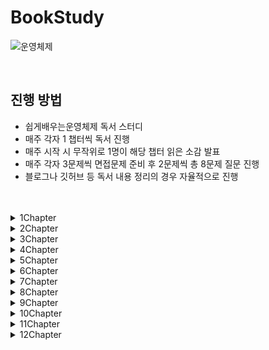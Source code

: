 # BookStudy

![운영체제](https://github.com/Easy-OS-Study/BookStudy/assets/50690859/26d27f91-657b-4fc0-8f9e-dcf08cb5bde2)

<br>

## 진행 방법
- 쉽게배우는운영체제 독서 스터디
- 매주 각자 1 챕터씩 독서 진행
- 매주 시작 시 무작위로 1명이 해당 챕터 읽은 소감 발표
- 매주 각자 3문제씩 면접문제 준비 후 2문제씩 총 8문제 질문 진행
- 블로그나 깃허브 등 독서 내용 정리의 경우 자율적으로 진행

<br>
<br>

<details>
<summary>1Chapter</summary>
<div markdown="1">
<br>

### 정리

|이름|링크|
|:---:|:----------:|
|임규리|[정리 링크](https://newbie-in-softengineering.tistory.com/entry/OS-Ch1-%EC%9A%B4%EC%98%81%EC%B2%B4%EC%A0%9C%EC%9D%98-%EA%B0%9C%EC%9A%94)|
|김민우|[정리 링크](https://velog.io/@kmw89891/운영체제의-개요)|
|황인준|[정리 링크](https://github.com/InJun2/TIL/blob/main/BookStudy/SE/쉽게배우는운영체제/Chapter1.md)|
|황하림||

<br>

### 질문

1. 실시간 시스템이란?

   
2. 데이터베이스 서버나 게임 서버같은 경우 어떤 시스템을 사용하는 것이 좋을지?
- 클라이언트 서버 시스템 : 클라이언트/서버 아키텍처는 각각의 역할을 분리하여 시스템을 관리할 수 있음. 데이터베이스 서버는 데이터 관리와 관련된 작업에, 게임 서버는 게임 로직 처리와 관련된 작업에 중점을 둠으로써 코드를 더 명확하게 구조화 가능, 효율적인 네트워크 사용 가능
- 분산 시스템 : 분산 시스템은 여러 대의 서버로 작업을 분산시킴으로써 전체 시스템의 성능을 향상시키고. 각 서버는 일부 작업을 담당하므로 전체적으로 빠른 응답 속도를 제공할 수 있음. 여러 서버에 작업을 분산시키면 하나의 서버가 고장 나더라도 시스템은 계속해서 작동할 수 있어 대규모 응용 프로그램에 유용
   
3. 레이아웃서비스와 마이크로서비스는 각자 어느 경우에 사용하는지?

   
4. 가상머신 장점과 사례
가상 머신의 장점은 특정 운영체제에 제한을 받지 않고 다양한 운영 체제를 동시에 사용 할 수있습니다.
- JVM
  JAVA가 어떤 os 환경에서 실행가능하게 해주는 역할을 하는 Java vritual Machine이 대표적인 예라고 할 수 있습니다.
   
6. 시스템 호출과 드라이버
   
   
7. 운영체제에서 직접적으로 자원을 사용하게 하지 않았는지. 그 이점은 무엇인지?
직접 적으로 메모리에 어디에 저장되고 찾아오는지 등 크리티컬한 작업을 사용자가 자유롭게 조작 할 수 있다면 많은 번거로움과 효율적이 못합니다.
이를 막기 위해 운영체제에서 사용자가 시스템 호출을 받게 되면 커널을 통해 실질 적인 자원 관리를 통해 간편하고 보안성을 높이는 이점을 갖습니다.

9. 실시간 시스템
- 특정 시스템에서 일정 시간 안에 작업이 처리되도록 보장하는 시스템
- 경성 실시간 시스템 (hard real-time system) : 지정한 응답 시간을 정확히 지키는 시스템
   - ex) 미사일
- 연성 실시간 시스템 (soft real-time system) : 지정한 응답 시간을 최대한 지키지만, 융통성이 어느 정도 허용된 시스템
   - ex) 동영상 재생


</div>
</details>

<details>
<summary>2Chapter</summary>
<div markdown="1">
<br>

### 정리

|이름|링크|
|:---:|:----------:|
|임규리|[정리 링크](https://newbie-in-softengineering.tistory.com/entry/OS-Ch2-%EC%BB%B4%ED%93%A8%ED%84%B0%EC%9D%98-%EA%B5%AC%EC%A1%B0%EC%99%80-%EC%84%B1%EB%8A%A5-%ED%96%A5%EC%83%81)|
|김민우|[정리 링크](https://velog.io/@kmw89891/컴퓨터-구조와-성능-향상)|
|황인준|[정리 링크](https://github.com/InJun2/TIL/blob/main/BookStudy/SE/쉽게배우는운영체제/Chapter2.md)|
|황하림||

<br>

### 질문

1. 캐시 데이터를 메모리에 반영하는 즉시 쓰기와 지연 쓰기의 경우 각각 어느때 사용해야 할지?
- 즉시 쓰기 : 성능 보다 데이터의 일관성을 더 중요시 하는 경우. 항상 최신의 데이터를 보장하는 시스템에 적용
- 지연 쓰기 : 데이터 동기화보다 성능을 우선시하는 경우. 파일 시스템에서 로그 기록과 같이 지속적인 쓰기 작업이 빈번한 경우

2. 멀티 프로세스 대신 멀티 스레드를 사용하는 이유<br>
- 쉽게 설명하면, 프로그램을 여러 개 키는 것보다 하나의 프로그램 안에서 여러 작업을 해결하는 것이 더 낫기 때문이다.
- 자원의 효율성 증대
  - 멀티 프로세스로 실행되는 작업을 멀티 스레드로 실행할 경우, 프로세스를 생성하여 자원을 할당하는 시스템 콜이 줄어들어 자원을 효율적으로 관리할 수 있다.
  - 스레드는 프로세스 내의 메모리를 공유하기 때문에 독립적인 프로세스와 달리 스레드 간 데이터를 주고받는 것이 간단해지고 시스템 자원 소모가 줄어들게 된다.
- 처리 비용 감소 및 응답 시간 단축
  - 프로세스 간의 통신(IPC)보다 스레드 간의 통신의 비용이 적으므로 작업들 간의 통신의 부담이 줄어든다.
  - 프로세스 간의 전환 속도보다 스레드 간의 전환 속도가 빠르다.
- 단점 : 동기화 문제(불필요한 부분까지 동기화하면 대기 시간으로 인해 성능저하 발생), 하나의 스레드 장애로 전체 스레드가 종료될 위험, 디버깅의 어려움, 단일 프로세스 시스템의 경우 효과가 크지 않음

3. 주소 버스가 단방향인 이유
- 주소를 표현하는 신호가 CPU로부터 다른 장치로 향하고 반대로의 전송은 필요 없기 때문
- 데이터 버스는 데이터를 주고 받아야 하기 때문에 양방향
- 제어 버스는 읽기/쓰기 동작을 모두 수행하기 때문에 양방향

4. C/C++의 포인터는 무엇인가?
- 메모리의 각 바이트마다 부여되는 고유의 주소값을 뜻한다.
- 변수들은 메모리 공안을 연속적으로 차지하는데 (e.g. `int` 변수 : 4 byte -> 4칸 차지) 할당된 공간의 맨 앞 주소값을 포인터라 한다.
   
5. 성능 향상을 위한 방법인 비동기와 병렬은 각각 무엇인지
- 비동기 처리 : 특정 작업을 비동기적으로 수행하면 그 작업을 호출한 스레드가 작업의 결과에 신경쓰지 않고 자기가 하던 일을 수행. 여러 작업이 동시에 진행되도록 허용하며 작업이 완료될 때까지 대기하지 않는 것으로 논블로킹을 참조하면 이해하기 쉬울 것 같음. 주로 이벤트가 발생할 때마다 작업을 수행하는 이벤트 기반 프로그래밍. 비동기 코드는 단일 쓰레드에서도 여러 작업을 동시에 처리할 수 있음
- 병렬 처리 : 큰 작업을 작은 작업으로 나누어 여러 프로세서 혹은 코어에서 동시에 실행하도록 함. 큰 문제를 작은 문제로 분할하고 한번에 실행되기 때문에 성능적 이점을 가지게 됨. 실행 단위는 쓰레드로 한번에 여러 쓰레드를 실행

6. OS 또한 소프트웨어이므로 사용자 프로세스가 실행중이라면 중단된다. 그렇다면 사용자 프로세스가 실행중일 때 비정상적인 메모리 접근을 막을 수 있는 이유는?
- CPU의 경계/한계 레지스터(하드웨어)를 통해 실행중인 프로그램에 할당된 메모리 영역을 기억한다.
- 프로세스 진행 중 이 영역 외에 접근이 발생하면 인터럽트를 통해 응용 프로그램을 강제 종료시킨다.
  
7. Python과 비교했을 때 Java의 장점?
- Java는 컴파일 방식을 통해 코드 실행 속도가 인터프리터 방식만 사용하는 Python에 비해 빠르다.
- 멀티스레드 환경에 적합하다.

8. LRU Cache가 무엇인가요?
- 페이지 교체 알고리즘으로 가장 오랫동안 참조되지 않은 페이지를 교체 대상으로 삼는 기법
- chache에 있는 데이터를 호출하게 되면 호출한 데이터는 chache 가장 뒤로 이동한다. 

<br>

### 이후 다시 이야기해볼 주제
- 하나의 코어에서 멀티스레딩 병렬처리 하는 방법
- 비동기 처리, 병렬 처리

</div>
</details>

<details>
<summary>3Chapter</summary>
<div markdown="1">
<br>

### 정리

|이름|링크|
|:---:|:----------:|
|임규리|[정리 링크](https://newbie-in-softengineering.tistory.com/entry/OS-Ch3-%ED%94%84%EB%A1%9C%EC%84%B8%EC%8A%A4%EC%99%80-%EC%8A%A4%EB%A0%88%EB%93%9C)|
|김민우|[정리 링크](https://velog.io/@kmw89891/%ED%94%84%EB%A1%9C%EC%84%B8%EC%8A%A4%EC%99%80-%EC%8A%A4%EB%A0%88%EB%93%9C)|
|황인준|[정리 링크](https://github.com/InJun2/TIL/blob/main/BookStudy/SE/쉽게배우는운영체제/Chapter3.md)|
|황하림||

<br>

### 질문

1. 프로세스 계층 구조를 두었을 때 장점?
- 프로세스 간 서로 독립적이라면 OS가 자원 회수를 직접해야 해서 작업이 복잡해진다.
- 자식 프로세스가 끝난 경우 자원 회수를 부모 프로세스가 할 수 있어 자원 관리에 용이하다.

2. 일반적으로 함수마다 스택 공간을 할당받으므로 하나의 로직에 대해 함수가 많아진다면 비효율적이다. 그러나, Java에선 메서드 추출을 해도 성능상 이슈가 없다. 그 이유는?
- JVM의 JIT 컴파일러가 컴파일 시 인라인(inline) 기능을 사용한다.
> 참고
> 
> [인라인 함수](https://tcpschool.com/cpp/cpp_cppFunction_inlineFunction)
>
> C++의 경우 `inline`이라는 키워드를 직접 메서드에 명시해야 이 기능을 사용할 수 있지만, Java의 경우 JIT 컴파일러가 이를 대신 해주므로 별도의 `inline` 키워드가 없다.

3. 커널 스레드와 사용자 스레드의 차이
- 사용 차이로는 주로 스레드의 관리 방식과 성능, 그리고 운영 체제와의 상호작용에 관련
 - 커널 스레드는 운영체제 영역에서  스레드 연산을 수행하여 운영체제의 의존적이고 사용자 스레드는 사용자 영역에서 사용하여 운영체제의 의존적이지 않음
- 커널 스레드는 운영 체제 커널에 의해 직접 관리되는 스레드로 운영 체제가 스레드의 생성, 스케줄링, 스레드 간의 동기화, 스레드 간 통신 등을 담당하며 커널 스레드는 운영 체제에 의해 직접적인 자원 할당 및 관리가 이루어지므로 정교한 스레드 스케줄링 및 동기화를 가능하게 하며, 다중 코어 시스템에서의 병렬 실행을 지원하지만 스케줄링과 동기화를 위해 커널을 빈번하게 호출하고 컨텍스트스위칭이 빈번하게 발생하여 성능 저하가 발생하며 스레드의 생성 및 관리에 비용이 더 많이 소요됨
- 사용자 스레드는 스레드 라이브러리나 런타임 환경에 의해 관리되는 스레드로 운영 체제는 사용자 스레드의 존재를 알지 못하여 모드 전환이 없어 커널에 의존적이지 않은 형태로 라이브러리를 활용하여 성능 이득이 발생 (운영체제의 의존적이지 않음). 라이브러리가 직접 스케줄링을 하고 작업에 필요한 정보를 처리하여 컨텍스트 스위칭이 필요없음. 사용자 스레드의 생성, 스케줄링, 동기화 등은 런타임 환경에서 처리되는데 해당 과정에서 커널을 호출하지 않아 인터럽트가 발생할 때 커널 레벨 스레드보다 오버헤드가 적음. 그러나 사용자 스레드는 운영 체제의 멀티코어 활용과 같은 고급 기능에 대한 직접적인 지원을 받지 못할 수 있음 ( 시스템 전반에 걸친 스케줄링 우선순위를 지원하지 않고 프로세스에 속한 스레드 중 I/O 작업등에 의해 하나라도 블록이 걸린다면 전체 스레드가 블록됨)

4. 대기 상태에서 인터럽트 프로세스를 다중 대기큐에 관리하는 이유는?
   - 대기 상태는 프로세스를 실행하는 과정에서 외부의 입출력을 받아야 할 때 해당 작업을 대기상태로 보낸다.
   - 대기 상태로 넘간 프로세스는 장치마다 나뉘어져 있는 대기 큐에 들어가게 된다.
   - 장치마다 작업 대기 프로세스가 존재하므로 여러작업 장치의 요청을 백터의 형태로 처리하여 처리 능력이 좋다.
   - 또한 빠른 작업처리로 원활한 작업을 지원한다는 장점을 갖는다.
5. 멀티 스레드 장단점
   - 장점 : 응답성 향상, 자원 공유, 효율성 향상, 다중 CPU 지원
   - 단점 : 동기화 문제, 하나의 스레드 3장애로 전체 스레드가 종료될 위험, 단일 프로세스 시스템의 경우 효과가 크지 않음
6. PCB는 무엇이며 왜 사용하는지
   PCB
   - 프로세스 제어 블록
   - 프로세스를 실행하는데 필요한 중요한 정보를 보관하는 자료 구조
   - 모든 프로세스는 고유의 프로세스 제어 블록을 가지며, 프로세스 제어 블록은 프로세스 생성 시 만들어져서 프로세스가 실행을 완료하면 폐기된다.
  PCB를 사용하는 이유
   - 말 그대로 프로세스를 제어하기 위해 사용
   - **문맥 교환하려고!**
   - 프로세스마다 CPU 퀀텀이 시분할로 할당되는데, 이 시간을 넘기거나 프로세스의 우선순위와 스케줄링 알고리즘 등에 의해 프로세스 상태 전이가 일어난다. 이때, CPU는 모든 프로세스의 레지스터 값들과 해당 프로세스의 위치, 이 프로세스가 어떤 프로세스인지는 구별하지 않는다. 따라서 이를 구별하기 위해 운영체제는 PCB라는 자료구조를 이용해 프로세스를 체계적으로 관리한다.
8. 자바와 프로세스 제어 블록이 연관이 있는지?
- PCB는 운영체제 수준의 데이터 구조로 커널 내부에 존재하기 때문에 자바에서 직접 PCB에 관여할 수 없음.  JVM(Java Virtual Machine)은 운영 체제의 프로세스 내에서 동작하고 PCB에 직접적으로 접근하거나 조작할 수 없음. 대신, JVM(Java Virtual Machine)이 운영 체제와 상호작용하여 자바 프로세스를 관리
- JVM은 운영 체제로부터 프로세스 및 스레드 관련 정보를 얻어와 자바 런타임 환경 내에서 이를 관리. 이러한 과정에서 PCB와 같은 운영 체제 수준의 자료구조는 JVM 내부에서 추상화되어 자바 프로그램에 직접 노출되지 않지만 JVM은 운영 체제와의 인터페이스를 통해 필요한 리소스를 요청하고 프로세스 및 스레드를 생성하므로 자바 언어 자체가 PCB에 직접적인 영향을 미치는 것은 아니지만, 자바 프로그램이 운영 체제에서 실행되는 동안에는 운영 체제의 프로세스 관리 기능을 활용하게 됨. 따라서 자바 프로그램이 운영 체제의 PCB와 상호 작용하며 프로세스를 생성하고 제어할 수 있음. 그러나 이는 자바 언어의 특성이 아니라 운영 체제와의 상호 작용에서 발생하여 연관이 있다고 봐야할 것 같음

8. 

</div>
</details>

<details>
<summary>4Chapter</summary>
<div markdown="1">
<br>

### 정리

|이름|링크|
|:---:|:----------:|
|임규리|[정리 링크](https://newbie-in-softengineering.tistory.com/entry/OS-Ch4-CPU-%EC%8A%A4%EC%BC%80%EC%A4%84%EB%A7%81)|
|김민우|[정리 링크](https://velog.io/@kmw89891/CPU-%EC%8A%A4%EC%BC%80%EC%A4%84%EB%A7%81)|
|황인준|[정리 링크](https://github.com/InJun2/TIL/blob/main/BookStudy/SE/쉽게배우는운영체제/Chapter4.md)|
|황하림||

<br>

### 질문

1. 오늘날 OS에서 타임 슬라이스를 고정하지 않은 이유는?
  - 오늘날 CPU 스케줄링 방식으로 MLFQ 이 사용된다. 이 방식은 프로세스를 우선순위로 마다 별도의 큐에 저장하는데 우선순위가 낮을 수록 타임 슬라이스의 크기를 늘려 공평성을 지킨다.
  - 즉, 프로세스의 우선순위마다 타임 슬라이스를 다르게 하므로 타임 슬라이스를 고정하지 않는다.
2. 다중 큐를 도입하는 이유
  - 대기 상태 : 같은 입출력을 요구하는 프로세스끼리 모아둬 입출력 완료 인터럽트 시 해당 프로세스를 효율적으로 찾기 위함
  - 준비 상태 : 프로세스 우선순위마다 큐를 만들어 다음 실행할 프로세스를 효율적으로 조회하기 위함

3. 사이클 훔치기란?
   - CPU와 직접 메모리 접근이 동시에 메모리에 접근하려 할 때, CPU가 메모리 사용 권한을 양보하는 것
   - CPU의 작업 속도보다 입출력장치의 작업 속도가 느리기 때문
   - CPU 입장에서는 직접 메모리 접근이 사이클(순서)를 훔쳐간 것
4. CPU 스케줄링은 언제 발생합니까?
   - 준비상태로 올라갈 때
   - 실행상태에서 대기상태로 전활될 때 (ex. 입출력 요청)
   - 실행상태에서 준비상태로 전환될 때 (ex. 인터럽트 발생) : 종료되는 상황 제외?
   - 대기상태에서 준비상태로 전환될 때 (ex. 입출력이 종료될 때)
   - 종료될 때 (Terminated)
5. 로드 밸런싱에서 라운드 로빈 알고리즘은 무엇인가?
   - 클라이언트로부터 받은 요청을 대상 서버에 __순차적으로 할당하는 방식__
   - 서버들의 성능이 동일하고 처리 시간이 짧은 어플리케이션에서 사용한다.
   - (라운드 로빈 : 순환 순서)
6. 사용자 프로세스로 부터 시스템 자원을 보호하기 위한 하드웨어/소프트웨어적 기법은?
   - 하드웨어 : CPU 경계/한계 레지스터
   - 소프트웨어 : 인터럽트
7. 스케줄링 알고리즘에서 구분하는 방법을 주로 평균 대기 시간으로 보는 이유
   - 우선 책에서 CPU 알고리즘의 효율성을 평가할 때 사용률과 처리량은 계산하기 어렵기 때문에 대기시간, 응답시간, 반환 시간을 계산하는데 사용자 관점에서 시스템의 성능을 평가할 때 대기 시간은 사용자가 경험하는 작업 완료 시간에 직접적으로 영향을 끼치기 때문
   - 대기 시간이 적어야 여러 프로세스들이 실행될 기회가 늘어나고 작업이 빨리 처리되므로 시스템 전체 자원 활용도가 향상되어서
   - 다른 지표의 경우 추가적인 변수를 고려해야할 수 있으며 결과를 해석하는 것이 복잡할 수 있어서
   - 그렇기 때문에 평균 대기 시간이 적은 스케줄링 알고리즘은 프로세스들이 가장 적게 대기하여 CPU를 효율적으로 활용하는 알고리즘
8. 저수준 스케줄링과 중간수준 스케줄링에서 실제로 작업이 이루어지는 이유
   - 고수준 스케줄링은 프로세스를 할당할지 말지에 대하여 관여하므로 작업을 승인할지 거부할지의 여부이며 그 외 스케줄링들은 모두 시스템의 자원을 관리하고 프로세스 또는 스레드를 실행하는데 관여하여 자원 할당, 우선순위 결정, 작업 전환, 자원 관리 등의 역할을 수행하기 때문에
   - 그렇게 현대 시스템에서 고수준 스케줄러를 추가로 사용하는 것은 시스템의 복잡성을 증가 시킬 수 있어 현대에는 저수준과 중간 수준 스케줄러만으로도 충분히 시스템을 관리할 수 있음. 저수준과 중간 수준 스케줄러는 더 직접적이고 빠른 접근을 제공하므로 자원을 효율적으로 활용

</div>
</details>

<details>
<summary>5Chapter</summary>
<div markdown="1">
<br>

### 정리

|이름|링크|
|:---:|:----------:|
|임규리|[정리 링크](https://newbie-in-softengineering.tistory.com/entry/OS-Ch5-%ED%94%84%EB%A1%9C%EC%84%B8%EC%8A%A4-%EB%8F%99%EA%B8%B0%ED%99%94)|
|김민우|[정리 링크](https://velog.io/@kmw89891/%ED%94%84%EB%A1%9C%EC%84%B8%EC%8A%A4-%EB%8F%99%EA%B8%B0%ED%99%94)|
|황인준|[정리 링크](https://github.com/InJun2/TIL/blob/main/BookStudy/SE/쉽게배우는운영체제/Chapter5.md)|
|황하림||

<br>

### 질문

1. 뮤텍스와 세마포어의 차이<br>
**Mutex (상호 배제)**
- 공유 자원을 사용하기 전에 설정하고 사용한 후에 해제하는 잠금
- 잠금이 설정되면 다른 스레드는 잠긴 코드 영역에 접근할 수 없음
- 하나의 상태(잠금 또는 잠금 해제)만 가짐<br>
**Semaphore**
- 일반화된 뮤텍스
- 간단한 정수 값과 두 가지 함수 wait(), signal()로 공유 자원에 대한 접근을 처리함<br>
**차이점**
- 가장 큰 차이점은 동기화 대상의 개수
- Mutex는 동기화 대상이 오직 1개일 때 사용 / Semaphore는 대상이 1개 이상일 때 사용
- Mutex는 자원을 소유할 수 있고 책임을 가짐 / Semaphore는 자원 소유 불가
- Mutex는 상태가 0, 1 뿐이므로 Lock을 가질 수 있고, 소유하고 있는 스레드만이 이 Mutex를 해제할 수 있음 / Semaphore는 Semaphore를 소유하지 않는 스레드가 Semaphore를 해제할 수 있음
- Semaphore는 시스템 범위에 걸쳐 있고, 파일 시스템 상의 파일로 존재 / Mutex는 프로세스의 범위를 가지며 프로세스가 종료될 때 자동으로 clean up 됨
2. 파일을 이용한 통신 : 파일 open()은 언제 실행되어야 하며 이유는 무엇인가?<br>
fork()문 실행 전<br>
파일 기술자(fd)가 자식 프로세스에도 상속되기 위해<br>
fd가 자식 프로세스에도 복사되므로 같은 fd를 사용<br>
자식 프로세스에서 처리를 하고 종료된 후, 부모 프로세스에서 접근하려면 fd를 lseek()을 통해 맨 앞으로 옮겨주어야 함<br>

3. 프로세스 통신 방법에서 멀티 스레드 환경일 때 하나의 프로세스에서 여러 스레드가 공유 자원에 접근해야 한다면 어떻게 동작해야 할까?
   - 스레드도 동일하게 동작. 프로세스간 통신을 통해 임계구역에 적당한 수의 프로세스만 접근이 가능
   - 프로세스의 작업 단위는 스레드(Thread)이며, 프로세스 내의 스레드는 같은 주소 공간을 공유하고 이로 인해 프로세스 내의 각 스레드는 동일한 자원에 접근할 수 있으며, 이를 통해 동일한 방법으로 공유 자원에 접근할 수 있음
   - 프로세스 간 통신(IPC)을 기준으로 공유 자원을 획득한 후에는 해당 자원을 사용하는 것을 스레드 단위로 관리하는 것이 일반적. 스레드도 마찬가지로 프로세스의 공유 자원을 나눠 가줘야 하므로 스레드 간에도 뮤텍스나 세마포어와 같은 동기화 메커니즘을 사용하여 각 스레드가 공유 자원에 접근
   
4. 소켓이란 무엇인가?
   - 소켓이란 네트워크 상의 두 지점 간의 양방향 통신을 할 수 있는 연결점. 네트워크 통신에서 데이터는 패킷이라는 작은 조각으로 분할되어 전송되는데 소켓이 이러한 데이터 통신을 관리하고 제어하기 위한 인터페이스 임
   - 데이터를 보내는 쪽에서도 소켓을 생성하고 데이터를 전송하며 데이터를 받는 쪽에서도 소켓을 생성하여 데이터를 수신
   - 소켓은 TCP/IP 프로토콜을 사용하는 경우 TCP 소켓이나 UDP 소켓으로 사용됨
   
5. 임계 구역에서 문제가 발생하는 대표적인 원인 2가지와 해결책은?
   - 타임 아웃
     - 하드웨어의 도움
   - 클라이언트의 잘못된 사용
     - 추상화를 통해 직접적인 접근을 막는다 

6. 모니터는 공유 자원을 숨기고 접근을 위한 퍼블릭 인터페이스(e.g. `increase()`)만 제공하는 기법이다. Java에서 이와 같은 기법을 사용하는 예시는?
   - 참조(Reference)
     - 사용자로부터 메모리 주소 직접 노출을 막는다. 덕분에 메모리 자원을 보호할 수 있다.
   - `Collection<E>` 하위 인터페이스 및 구현 클래스
     - 각 컬렉션에 알맞는 퍼블릭 인터페이스(e.g. `Stack<E>`의 `push()`)만 제공하여 사용자가 내부 규칙을 와해하는 것으로 부터 보호할 수 있다.

7. 서버가 여러 클라이언트의 요청을 처리하는 방법?
   - 서버는 포트마다 여러 개의 소켓을 만들어 두고 (무한 루프를 돌며) 주기적으로 클라이언트의 요청을 확인 및 처리한다.

</div>
</details>

<details>
<summary>6Chapter</summary>
<div markdown="1">
<br>

### 정리

|이름|링크|
|:---:|:----------:|
|임규리||
|김민우||
|황인준||
|황하림||

<br>

### 질문

1. 

2. 

3. 
   
4. 
   
5. 
   
6. 

7. 

8. 

</div>
</details>

<details>
<summary>7Chapter</summary>
<div markdown="1">
<br>

### 정리

|이름|링크|
|:---:|:----------:|
|임규리||
|김민우||
|황인준||
|황하림||

<br>

### 질문

1. 

2. 

3. 
   
4. 
   
5. 
   
6. 

7. 

8. 

</div>
</details>

<details>
<summary>8Chapter</summary>
<div markdown="1">
<br>

### 정리

|이름|링크|
|:---:|:----------:|
|임규리||
|김민우||
|황인준||
|황하림||

<br>

### 질문

1. 

2. 

3. 
   
4. 
   
5. 
   
6. 

7. 

8. 

</div>
</details>

<details>
<summary>9Chapter</summary>
<div markdown="1">
<br>

### 정리

|이름|링크|
|:---:|:----------:|
|임규리||
|김민우||
|황인준||
|황하림||

<br>

### 질문

1. 

2. 

3. 
   
4. 
   
5. 
   
6. 

7. 

8. 

</div>
</details>

<details>
<summary>10Chapter</summary>
<div markdown="1">
<br>

### 정리

|이름|링크|
|:---:|:----------:|
|임규리||
|김민우||
|황인준||
|황하림||

<br>

### 질문

1. 

2. 

3. 
   
4. 
   
5. 
   
6. 

7. 

8. 

</div>
</details>

<details>
<summary>11Chapter</summary>
<div markdown="1">
<br>

### 정리

|이름|링크|
|:---:|:----------:|
|임규리||
|김민우||
|황인준||
|황하림||

<br>

### 질문

1. 

2. 

3. 
   
4. 
   
5. 
   
6. 

7. 

8. 

</div>
</details>

<details>
<summary>12Chapter</summary>
<div markdown="1">
<br>

### 정리

|이름|링크|
|:---:|:----------:|
|임규리||
|김민우||
|황인준||
|황하림||

<br>

### 질문

1. 

2. 

3. 
   
4. 
   
5. 
   
6. 

7. 

8. 

</div>
</details>
